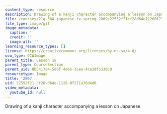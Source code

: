 ```yaml
---
content_type: resource
description: Drawing of a kanji character accompanying a lesson on Japanese.
file: /courses/21g-504-japanese-iv-spring-2009/22552f21cf28d64e11260f271a70d4d6_2867.gif
file_type: image/gif
image_metadata:
  caption: ''
  credit: ''
  image-alt: ''
learning_resource_types: []
license: https://creativecommons.org/licenses/by-nc-sa/4.0/
ocw_type: OCWImage
parent_title: Lesson 18
parent_type: CourseSection
parent_uid: 8b541784-586f-4e65-3cee-4ca3df5330c8
resourcetype: Image
title: '2867'
uid: 22552f21-cf28-d64e-1126-0f271a70d4d6
video_metadata:
  youtube_id: null
---
```

Drawing of a kanji character accompanying a lesson on Japanese.